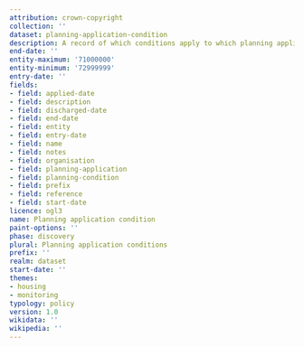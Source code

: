 ```yaml
---
attribution: crown-copyright
collection: ''
dataset: planning-application-condition
description: A record of which conditions apply to which planning applications
end-date: ''
entity-maximum: '71000000'
entity-minimum: '72999999'
entry-date: ''
fields:
- field: applied-date
- field: description
- field: discharged-date
- field: end-date
- field: entity
- field: entry-date
- field: name
- field: notes
- field: organisation
- field: planning-application
- field: planning-condition
- field: prefix
- field: reference
- field: start-date
licence: ogl3
name: Planning application condition
paint-options: ''
phase: discovery
plural: Planning application conditions
prefix: ''
realm: dataset
start-date: ''
themes:
- housing
- monitoring
typology: policy
version: 1.0
wikidata: ''
wikipedia: ''
---
```

